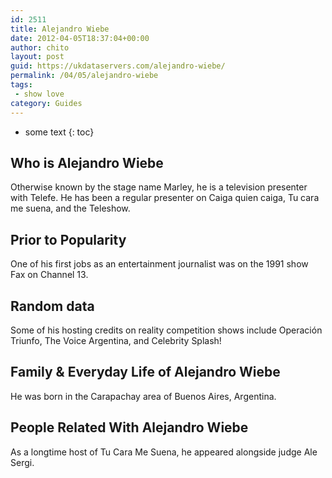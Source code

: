 ```yaml
---
id: 2511
title: Alejandro Wiebe
date: 2012-04-05T18:37:04+00:00
author: chito
layout: post
guid: https://ukdataservers.com/alejandro-wiebe/
permalink: /04/05/alejandro-wiebe
tags:
 - show love
category: Guides
---
```


* some text
{: toc}


## Who is  Alejandro Wiebe
                  
                  
                  
Otherwise known by the stage name Marley, he is a television presenter with Telefe. He has been a regular presenter on Caiga quien caiga, Tu cara me suena, and the Teleshow.
                  
                
                
                
## Prior to Popularity 
                  
                  
                  
One of his first jobs as an entertainment journalist was on the 1991 show Fax on Channel 13.
                  
                
                
                
## Random data 
                  
                  
                  
Some of his hosting credits on reality competition shows include Operación Triunfo, The Voice Argentina, and Celebrity Splash!
                  
                
                
                
## Family & Everyday Life of Alejandro Wiebe
                  
                  
                  
He was born in the Carapachay area of Buenos Aires, Argentina.
                  
                
                
                
## People Related With  Alejandro Wiebe
                  
                  
                  
As a longtime host of Tu Cara Me Suena, he appeared alongside judge Ale Sergi.
                  
                
              
            
          
          
          
    
    
  
